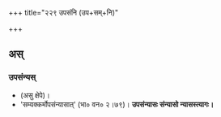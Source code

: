 +++
title="२२९ उपसंनि (उप+सम्+नि)"

+++

## अस्
### उपसंन्यस्
- (असु क्षेपे)।
- 'सम्यक्कर्मोपसंन्यासात्' (भा० वन० २।७९)। **उपसंन्यासः संन्यासो न्यासस्त्यागः।**
